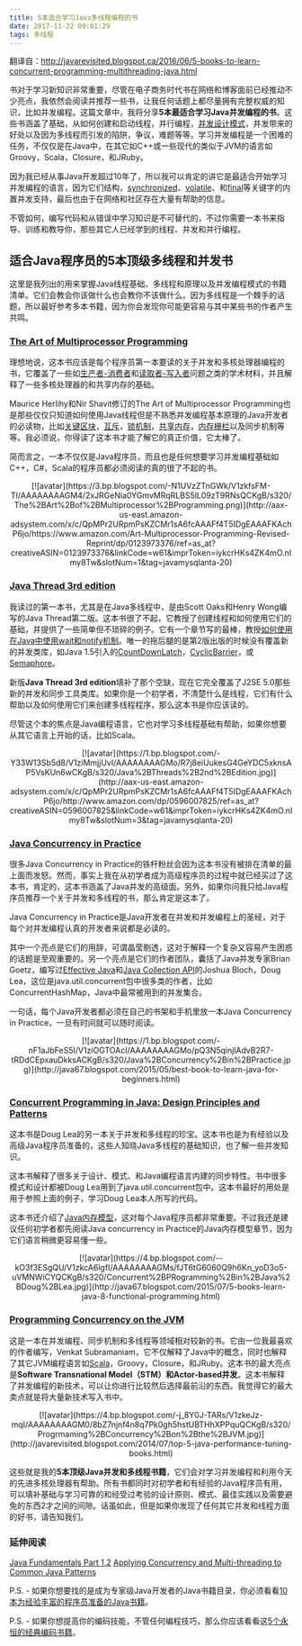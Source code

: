 ```yaml
---
title: 5本适合学习Java多线程编程的书
date: 2017-11-22 09:01:29
tags: 多线程
---
```

翻译自：http://javarevisited.blogspot.ca/2016/06/5-books-to-learn-concurrent-programming-multithreading-java.html

书对于学习新知识非常重要，尽管在电子商务时代书在网络和博客面前已经推动不少亮点，我依然会阅读并推荐一些书，让我任何话题上都尽量拥有完整权威的知识，比如并发编程。这篇文章中，我将分享**5本最适合学习Java并发编程的书**。这些书涵盖了基础，从如何创建和启动线程，并行编程，[并发设计模式](http://java67.blogspot.com/2015/12/producer-consumer-solution-using-blocking-queue-java.html)，并发带来的好处以及因为多线程而引发的陷阱，争议，难题等等。学习并发编程是一个困难的任务，不仅仅是在Java中，在其它如C++或一些现代的类似于JVM的语言如Groovy，Scala，Closure，和JRuby。

因为我已经从事Java开发超过10年了，所以我可以肯定的讲它是最适合开始学习并发编程的语言，因为它们结构，[synchronized](http://javarevisited.blogspot.com/2011/04/synchronization-in-java-synchronized.html)、[volatile](http://javarevisited.blogspot.com/2011/06/volatile-keyword-java-example-tutorial.html)、和[final](http://java67.blogspot.com/2015/07/how-to-use-final-keyword-in-java-example.html)等关键字的内置并发支持，最后也由于在网络和社区存在大量有帮助的信息。

不管如何，编写代码和从错误中学习知识是不可替代的，不过你需要一本书来指导、训练和教导你，那些其它人已经学到的线程、并发和并行编程。

## 适合Java程序员的5本顶级多线程和并发书

这里是我列出的用来掌握Java线程基础、多线程和原理以及并发编程模式的书籍清单。它们会教会你该做什么也会教你不该做什么。因为多线程是一个棘手的话题，所以最好参考多本书籍，因为你会发现你可能更容易与其中某些书的作者产生共鸣。


### [The Art of Multiprocessor Programming](http://aax-us-east.amazon-adsystem.com/x/c/QpMPr2URpmPsKZCMr1sA6fcAAAFf4T5IDgEAAAFKAchP6jo/https://www.amazon.com/Art-Multiprocessor-Programming-Revised-Reprint/dp/0123973376/ref=as_at?creativeASIN=0123973376&linkCode=w61&imprToken=iykcrHKs4ZK4mO.nImy8Tw&slotNum=0&tag=javamysqlanta-20)
理想地说，这本书应该是每个程序员第一本要读的关于并发和多核处理器编程的书，它覆盖了一些如[生产者-消费者](http://javarevisited.blogspot.com/2015/06/java-lock-and-condition-example-producer-consumer.html)和[读取者-写入者](http://javarevisited.blogspot.com/2014/07/top-50-java-multithreading-interview-questions-answers.html)问题之类的学术材料，并且解释了一些多核处理器的和共享内存的基础。

Maurice Herlihy和Nir Shavit修订的The Art of Multiprocessor Programming也是那些仅仅只知道如何使用Java线程但是不熟悉并发编程基本原理的Java开发者的必读物，比如[关键区块](http://java67.blogspot.com/2016/04/why-double-checked-locking-was-broken-before-java5.html)，[互斥](http://java67.blogspot.com/2013/01/difference-between-synchronized-block-vs-method-java-example.html)，[锁机制](http://javarevisited.blogspot.com/2014/10/how-to-use-locks-in-multi-threaded-java-program-example.html)，[共享内存](http://javarevisited.blogspot.com/2012/01/memorymapped-file-and-io-in-java.html)，[内存栅栏](http://javarevisited.blogspot.com/2015/10/133-java-interview-questions-answers-from-last-5-years.html)以及同步机制等等。我必须说，你得读了这本书才能了解它的真正价值，它太棒了。

简而言之，一本不仅仅是Java程序员，而且也是任何想要学习并发编程基础如C++，C#，Scala的程序员都必须阅读的真的很了不起的书。

<div align=center>[![avatar](https://3.bp.blogspot.com/-N1UVzZTnGWk/V1zkfsFM-TI/AAAAAAAAGM4/2xJRGeNia0YGmvMRqRLBS5lL09zT9RNsQCKgB/s320/The%2BArt%2Bof%2BMultiprocessor%2BProgramming.png)](http://aax-us-east.amazon-adsystem.com/x/c/QpMPr2URpmPsKZCMr1sA6fcAAAFf4T5IDgEAAAFKAchP6jo/https://www.amazon.com/Art-Multiprocessor-Programming-Revised-Reprint/dp/0123973376/ref=as_at?creativeASIN=0123973376&linkCode=w61&imprToken=iykcrHKs4ZK4mO.nImy8Tw&slotNum=1&tag=javamysqlanta-20)</div>

### [Java Thread 3rd edition](http://aax-us-east.amazon-adsystem.com/x/c/QpMPr2URpmPsKZCMr1sA6fcAAAFf4T5IDgEAAAFKAchP6jo/http://www.amazon.com/dp/0596007825/ref=as_at?creativeASIN=0596007825&linkCode=w61&imprToken=iykcrHKs4ZK4mO.nImy8Tw&slotNum=2&tag=javamysqlanta-20)
我读过的第一本书，尤其是在Java多线程中，是由Scott Oaks和Henry Wong编写的Java Thread第二版。这本书很了不起，它教授了创建线程和如何使用它们的基础，并提供了一些简单但不琐碎的例子。它有一个章节写的最棒，教授[如何使用在Java中使用wait和notify机制](http://javarevisited.blogspot.com/2015/07/how-to-use-wait-notify-and-notifyall-in.html)。唯一的拖后腿的是第2版出版的时候没有覆盖新的并发类库，如Java 1.5引入的[CountDownLatch](http://java67.blogspot.com/2015/06/java-countdownlatch-example.html)，[CyclicBarrier](http://java67.blogspot.com/2015/06/how-to-use-cyclicbarrier-in-java.html)，或[Semaphore](http://javarevisited.blogspot.com/2012/05/counting-semaphore-example-in-java-5.html)。

新版**Java Thread 3rd edition**填补了那个空缺，现在它完全覆盖了J2SE 5.0那些新的并发和同步工具类库。如果你是一个初学者，不清楚什么是线程，它们有什么帮助以及如何使用它们来创建多线程程序，那么这本书是你应该读的。

尽管这个本的焦点是Java编程语言，它也对学习多线程基础有帮助，如果你想要从其它语言上开始的话，比如Scala。

<div align=center>[![avatar](https://1.bp.blogspot.com/-Y33W13Sb5d8/V1ziMmjjUvI/AAAAAAAAGMo/R7j8eiUukesG4GeYDC5xknsAP5VsKUn6wCKgB/s320/Java%2BThreads%2B2nd%2BEdition.jpg)](http://aax-us-east.amazon-adsystem.com/x/c/QpMPr2URpmPsKZCMr1sA6fcAAAFf4T5IDgEAAAFKAchP6jo/http://www.amazon.com/dp/0596007825/ref=as_at?creativeASIN=0596007825&linkCode=w61&imprToken=iykcrHKs4ZK4mO.nImy8Tw&slotNum=3&tag=javamysqlanta-20)</div>

### [Java Concurrency in Practice](http://aax-us-east.amazon-adsystem.com/x/c/QpMPr2URpmPsKZCMr1sA6fcAAAFf4T5IDgEAAAFKAchP6jo/http://www.amazon.com/dp/0321349601/ref=as_at?creativeASIN=0321349601&linkCode=w61&imprToken=iykcrHKs4ZK4mO.nImy8Tw&slotNum=4&tag=javamysqlanta-20)
很多Java Concurrency in Practice的铁杆粉丝会因为这本书没有被排在清单的最上面而发怒。然而，事实上我在从初学者成为高级程序员的过程中就已经买过了这本书，肯定的，这本书涵盖了Java并发的高级面。另外，如果你问我只给Java程序员推荐一个关于并发和多线程的书，那么肯定是这本了。

Java Concurrency in Practice是Java开发者在并发和并发编程上的圣经，对于每个对并发编程认真的开发者来说都是必读的。

其中一个亮点是它们的用辞，可谓晶莹剔透，这对于解释一个复杂又容易产生困惑的话题是至观重要的。另一个亮点是它们的作者团队，囊括了Java并发专家Brian Goetz，编写过[Effective Java](http://java67.blogspot.com/2016/06/12-must-read-advance-java-books-for-intermediate-programmers.html)和[Java Collection API](http://javarevisited.blogspot.com/2013/02/concurrent-collections-from-jdk-56-java-example-tutorial.html)的Joshua Bloch，Doug Lea，这位是java.util.concurrent包中很多类的作者，比如ConcurrentHashMap，Java中最常被用到的并发集合。

一句话，每个Java开发者都必须在自己的书架和手机里放一本Java Concurrency in Practice，一旦有时间就可以随时阅读。

<div align=center>[![avatar](https://1.bp.blogspot.com/-nF1aJbFeS5I/V1ziOGTOAcI/AAAAAAAAGMo/pQ3N5qinjlAdvB2R7-tRDdCEpxauDkksACKgB/s320/Java%2BConcurrency%2Bin%2BPractice.jpg)](http://java67.blogspot.com/2015/05/best-book-to-learn-java-for-beginners.html)</div>

### [Concurrent Programming in Java: Design Principles and Patterns](http://aax-us-east.amazon-adsystem.com/x/c/QpMPr2URpmPsKZCMr1sA6fcAAAFf4T5IDgEAAAFKAchP6jo/https://www.amazon.com/Concurrent-Programming-Java%C2%99-Principles-Pattern/dp/0201310090/ref=as_at?creativeASIN=0201310090&linkCode=w61&imprToken=iykcrHKs4ZK4mO.nImy8Tw&slotNum=5&tag=javamysqlanta-20)
这本书是Doug Lea的另一本关于并发和多线程的珍宝。这本书也是为有经验以及高级Java程序员准备的，这些人知晓Java多线程的基础知识，也了解一些并发知识。

这本书解释了很多关于设计、模式、和Java编程语言内建的同步特性。书中很多模式和设计都被Doug Lea用到了java.util.concurrent包中。这本书最好的用处是用于参照上面的例子，学习Doug Lea本人所写的代码。

这本书还介绍了[Java内存模型](http://javarevisited.blogspot.com/2014/05/double-checked-locking-on-singleton-in-java.html)，这对每个Java程序员都非常重要。不过我还是建议任何初学者都先阅读Java concurrency in Practice的Java内存模型章节，因为它们语言稍微更容易懂一些。

<div align=center>[![avatar](https://4.bp.blogspot.com/--kO3f3ESgQU/V1zkcA6lgfI/AAAAAAAAGMs/fJT6tG6060Q9h6Kn_yoD3o5-uVMNWiCYQCKgB/s320/Concurrent%2BPRogramming%2Bin%2BJava%2BDoug%2BLea.jpg)](http://java67.blogspot.com/2015/07/5-books-learn-java-8-functional-programming.html)</div>

### [Programming Concurrency on the JVM](http://aax-us-east.amazon-adsystem.com/x/c/QpMPr2URpmPsKZCMr1sA6fcAAAFf4T5IDgEAAAFKAchP6jo/https://www.amazon.com/Programming-Concurrency-JVM-Mastering-Synchronization/dp/193435676X/ref=as_at?creativeASIN=193435676X&linkCode=w61&imprToken=iykcrHKs4ZK4mO.nImy8Tw&slotNum=6&tag=javamysqlanta-20)
这是一本在并发编程、同步机制和多线程等领域相对较新的书。它由一位我最喜欢的作者编写，Venkat Subramaniam，它不仅解释了Java中的概念，同时也解释了其它JVM编程语言如[Scala](http://javarevisited.blogspot.com/2014/01/top-5-free-books-to-learn-scala-programming-PDF.html)，Groovy，Closure，和JRuby。这本书的最大亮点是**Software Transnational Model（STM）**和**Actor-based并发**。这本书解释了并发编程的新技术，可以让你进行比较然后选择最前沿的东西。我觉得它的最大卖点就是将大量新技术写入书中。

<div align=center>[![avatar](https://4.bp.blogspot.com/-j_8Y0J-TARs/V1zkeJz-mqI/AAAAAAAAGM0/8bZ7njnf4n8q7Pk0gh5hstUBTHhXPPquQCKgB/s320/Progrmaming%2BConcurrency%2Bon%2Bthe%2BJVM.jpg)](http://javarevisited.blogspot.com/2014/07/top-5-java-performance-tuning-books.html)</div>

这些就是我的**5本顶级Java并发和多线程书籍**，它们会对学习并发编程和利用今天的先进多核处理器有帮助。所有书都同时对初学者和有经验的Java程序员有用，可以填补基础与学习可靠的和经受过考验的设计原则、模式、最佳实践以及需要避免的东西2才之间的间隙。话虽如此，但是如果你发现了任何其它并发和线程方面的好书，请告知我们。

### 延伸阅读
[Java Fundamentals Part 1,2](http://www.shareasale.com/m-pr.cfm?merchantID=53701&userID=880419&productID=546411875)
[Applying Concurrency and Multi-threading to Common Java Patterns](http://www.shareasale.com/m-pr.cfm?merchantID=53701&userID=880419&productID=687369751)

P.S. - 如果你想要找的是成为专家级Java开发者的Java书籍目录，你必须看看[10本为经验丰富的程序员准备的Java书籍](http://javarevisited.blogspot.com/2013/01/top-5-java-programming-books-best-good.html)。

P.S. - 如果你想提高你的编码技能，不管任何编程技巧，那么你应该看看这[5个永恒的经典编码书籍](http://java67.blogspot.com/2016/02/5-books-to-improve-coding-skills-of.html)。
